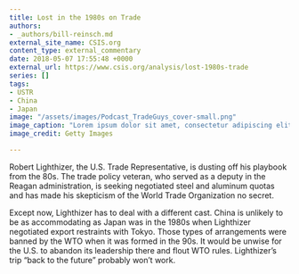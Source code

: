 ```yaml
---
title: Lost in the 1980s on Trade
authors:
- _authors/bill-reinsch.md
external_site_name: CSIS.org
content_type: external_commentary
date: 2018-05-07 17:55:48 +0000
external_url: https://www.csis.org/analysis/lost-1980s-trade
series: []
tags:
- USTR
- China
- Japan
image: "/assets/images/Podcast_TradeGuys_cover-small.png"
image_caption: "Lorem ipsum dolor sit amet, consectetur adipiscing elit, sed do eiusmod tempor incididunt ut labore et dolore magna aliqua."
image_credit: Getty Images

---
```

Robert Lighthizer, the U.S. Trade Representative, is dusting off his playbook from the 80s. The trade policy veteran, who served as a deputy in the Reagan administration, is seeking negotiated steel and aluminum quotas and has made his skepticism of the World Trade Organization no secret. 

Except now, Lighthizer has to deal with a different cast. China is unlikely to be as accommodating as Japan was in the 1980s when Lighthizer negotiated export restraints with Tokyo. Those types of arrangements were banned by the WTO when it was formed in the 90s. It would be unwise for the U.S. to abandon its leadership there and flout WTO rules. Lighthizer’s trip “back to the future” probably won’t work. 